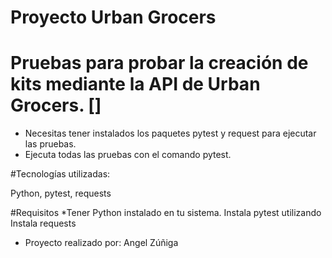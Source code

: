 # Proyecto Urban Grocers 
# Pruebas para probar la creación de kits mediante la API de Urban Grocers. []
- Necesitas tener instalados los paquetes pytest y request para ejecutar las pruebas.
- Ejecuta todas las pruebas con el comando pytest.

#Tecnologías utilizadas:

Python, pytest, requests

#Requisitos
*Tener Python instalado en tu sistema. 
Instala pytest utilizando 
Instala requests 


- Proyecto realizado por: Angel Zúñiga
